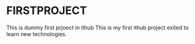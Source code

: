 # FIRSTPROJECT
This is dummy first prjoect in ithub
This is my first ithub project exited to learn new technologies.
